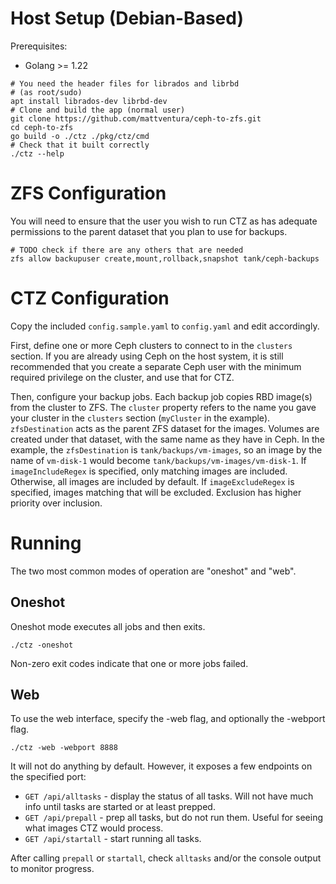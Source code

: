 # Host Setup (Debian-Based)

Prerequisites:
- Golang >= 1.22

```shell
# You need the header files for librados and librbd
# (as root/sudo)
apt install librados-dev librbd-dev 
# Clone and build the app (normal user)
git clone https://github.com/mattventura/ceph-to-zfs.git
cd ceph-to-zfs
go build -o ./ctz ./pkg/ctz/cmd
# Check that it built correctly
./ctz --help
```

# ZFS Configuration

You will need to ensure that the user you wish to run CTZ as has adequate permissions to the parent dataset that you
plan to use for backups.

```shell
# TODO check if there are any others that are needed
zfs allow backupuser create,mount,rollback,snapshot tank/ceph-backups
```

# CTZ Configuration

Copy the included `config.sample.yaml` to `config.yaml` and edit accordingly.

First, define one or more Ceph clusters to connect to in the `clusters` section. If you are already using Ceph on the
host system, it is still recommended that you create a separate Ceph user with the minimum required privilege on the
cluster, and use that for CTZ.

Then, configure your backup jobs. Each backup job copies RBD image(s) from the cluster to ZFS. 
The `cluster` property refers to the name you gave your cluster in the `clusters` section (`myCluster` in the
example). 
`zfsDestination` acts as the parent ZFS dataset for the images.
Volumes are created under that dataset, with the same name as they have in Ceph. In the example,
the `zfsDestination` is `tank/backups/vm-images`, so an image by the name of `vm-disk-1` would become
`tank/backups/vm-images/vm-disk-1`. 
If `imageIncludeRegex` is specified, only matching images are included. Otherwise, all images are included by default.
If `imageExcludeRegex` is specified, images matching that will be excluded. Exclusion has higher priority over
inclusion.

# Running

The two most common modes of operation are "oneshot" and "web".

## Oneshot

Oneshot mode executes all jobs and then exits.
```shell
./ctz -oneshot
```
Non-zero exit codes indicate that one or more jobs failed.

## Web

To use the web interface, specify the -web flag, and optionally the -webport flag.
```shell
./ctz -web -webport 8888
```
It will not do anything by default. However, it exposes a few endpoints on the specified port:

- `GET /api/alltasks` - display the status of all tasks. Will not have much info until tasks are started or at least prepped.
- `GET /api/prepall` - prep all tasks, but do not run them. Useful for seeing what images CTZ would process.
- `GET /api/startall` - start running all tasks.

After calling `prepall` or `startall`, check `alltasks` and/or the console output to monitor progress.